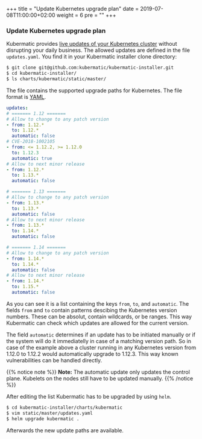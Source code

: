 +++
title = "Update Kubernetes upgrade plan"
date = 2019-07-08T11:00:00+02:00
weight = 6
pre = "<b></b>"
+++

### Update Kubernetes upgrade plan

Kubermatic provides [live updates of your Kubernetes cluster](operation/control-plane/upgrading/#upgrading-the-control-plane) 
without disrupting your daily business. The allowed updates are defined in the file
`updates.yaml`. You find it in your Kubermatic installer clone directory:

```bash
$ git clone git@github.com:kubermatic/kubermatic-installer.git
$ cd kubermatic-installer/
$ ls charts/kubermatic/static/master/
```

The file contains the supported upgrade paths for Kubernetes. The file format is
[YAML](https://yaml.org).

```yaml
updates:
# ======= 1.12 =======
# Allow to change to any patch version
- from: 1.12.*
  to: 1.12.*
  automatic: false
# CVE-2018-1002105
- from: <= 1.12.2, >= 1.12.0
  to: 1.12.3
  automatic: true
# Allow to next minor release
- from: 1.12.*
  to: 1.13.*
  automatic: false

# ======= 1.13 =======
# Allow to change to any patch version
- from: 1.13.*
  to: 1.13.*
  automatic: false
# Allow to next minor release
- from: 1.13.*
  to: 1.14.*
  automatic: false

# ======= 1.14 =======
# Allow to change to any patch version
- from: 1.14.*
  to: 1.14.*
  automatic: false
# Allow to next minor release
- from: 1.14.*
  to: 1.15.*
  automatic: false
```

As you can see it is a list containing the keys `from`, `to`, and `automatic`. The fields
`from` and `to` contain patterns descibing the Kubernetes version numbers. These can be absolut,
contain wildcards, or be ranges. This way Kubermatic can check which updates are allowed for
the current version.

The field `automatic` determines if an update has to be initiated manually or if the system will
do it immediatelly in case of a matching version path. So in case of the example above a cluster
running in any Kubernetes version from 1.12.0 to 1.12.2 would automatically upgrade to 1.12.3.
This way known vulnerabilities can be handled directly.


{{% notice note %}}
**Note:** The automatic update only updates the control plane. Kubelets on the nodes still have
to be updated manually.
{{% /notice %}}

After editing the list Kubermatic has to be upgraded by using `helm`.

```bash
$ cd kubermatic-installer/charts/kubermatic
$ vim static/master/updates.yaml
$ helm upgrade kubermatic .
```

Afterwards the new update paths are available.
